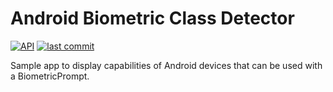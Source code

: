 # Android Biometric Class Detector
[![API](https://img.shields.io/badge/API-23%2B-brightgreen.svg)](https://android-arsenal.com/api?level=23)
[![last commit](https://img.shields.io/github/last-commit/balazsgerlei/AndroidBiometricClassDetector?color=018786)](https://github.com/balazsgerlei/AndroidBiometricClassDetector/commits/main)

Sample app to display capabilities of Android devices that can be used with a BiometricPrompt.
